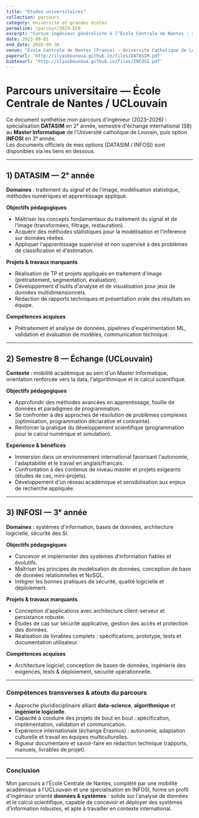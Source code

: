 ```yaml
---
title: "Études universitaires"
collection: parcours
category: Université et grandes écoles
permalink: /parcour/2023-ECN
excerpt: "Cursus ingénieur généraliste à l’École Centrale de Nantes : spécialisation DATASIM (2ᵉ année), échange international (Semestre 8) à l'UCLouvain, puis approfondissement INFOSI (3ᵉ année)."
date: 2023-09-01
end_date: 2026-09-30
venue: 'École Centrale de Nantes (France) - Université Catholique de Louvain (Belgique)'
paperurl: 'http://ilyasbounoua.github.io/files/DATASIM.pdf'
bibtexurl: 'http://ilyasbounoua.github.io/files/INFOSI.pdf'
---
```

# Parcours universitaire — École Centrale de Nantes / UCLouvain

Ce document synthétise mon parcours d'ingénieur (2023–2026) : spécialisation **DATASIM** en 2ᵉ année, semestre d'échange international (S8) au **Master Informatique** de l'Université catholique de Louvain, puis option **INFOSI** en 3ᵉ année.  
Les documents officiels de mes options (DATASIM / INFOSI) sont disponibles via les liens en dessous.

---

## 1) DATASIM — 2ᵉ année  
**Domaines** : traitement du signal et de l'image, modélisation statistique, méthodes numériques et apprentissage appliqué.

**Objectifs pédagogiques**
- Maîtriser les concepts fondamentaux du traitement du signal et de l’image (transformées, filtrage, restauration).  
- Acquérir des méthodes statistiques pour la modélisation et l'inférence sur données réelles.  
- Appliquer l'apprentissage supervisé et non supervisé à des problèmes de classification et d'estimation.

**Projets & travaux marquants**
- Réalisation de TP et projets appliqués en traitement d'image (prétraitement, segmentation, évaluation).  
- Développement d'outils d'analyse et de visualisation pour jeux de données multidimensionnels.  
- Rédaction de rapports techniques et présentation orale des résultats en équipe.

**Compétences acquises**
- Prétraitement et analyse de données, pipelines d'expérimentation ML, validation et évaluation de modèles, communication technique.

---

## 2) Semestre 8 — Échange (UCLouvain)  
**Contexte** : mobilité académique au sein d'un Master Informatique, orientation renforcée vers la data, l'algorithmique et le calcul scientifique.

**Objectifs pédagogiques**
- Approfondir des méthodes avancées en apprentissage, fouille de données et paradigmes de programmation.  
- Se confronter à des approches de résolution de problèmes complexes (optimisation, programmation déclarative et contrainte).  
- Renforcer la pratique du développement scientifique (programmation pour le calcul numérique et simulation).

**Expérience & bénéfices**
- Immersion dans un environnement international favorisant l'autonomie, l'adaptabilité et le travail en anglais/français.  
- Confrontation à des contenus de niveau master et projets exigeants (études de cas, mini-projets).  
- Développement d'un réseau académique et sensibilisation aux enjeux de recherche appliquée.

---

## 3) INFOSI — 3ᵉ année  
**Domaines** : systèmes d'information, bases de données, architecture logicielle, sécurité des SI.

**Objectifs pédagogiques**
- Concevoir et implémenter des systèmes d'information fiables et évolutifs.  
- Maîtriser les principes de modélisation de données, conception de base de données relationnelles et NoSQL.  
- Intégrer les bonnes pratiques de sécurité, qualité logicielle et déploiement.

**Projets & travaux marquants**
- Conception d'applications avec architecture client-serveur et persistance robuste.  
- Études de cas sur sécurité applicative, gestion des accès et protection des données.  
- Réalisation de livrables complets : spécifications, prototype, tests et documentation utilisateur.

**Compétences acquises**
- Architecture logiciel, conception de bases de données, ingénierie des exigences, tests & déploiement, sécurité opérationnelle.

---

### Compétences transverses & atouts du parcours
- Approche pluridisciplinaire alliant **data-science**, **algorithmique** et **ingénierie logicielle**.  
- Capacité à conduire des projets de bout en bout : spécification, implémentation, validation et communication.  
- Expérience internationale (échange Erasmus) : autonomie, adaptation culturelle et travail en équipes multiculturelles.  
- Rigueur documentaire et savoir-faire en rédaction technique (rapports, manuels, livrables de projet).

---

### Conclusion
Mon parcours à l’École Centrale de Nantes, complété par une mobilité académique à l'UCLouvain et une spécialisation en INFOSI, forme un profil d'ingénieur orienté **données & systèmes** : solide sur l'analyse de données et le calcul scientifique, capable de concevoir et déployer des systèmes d'information robustes, et apte à travailler en contexte international.

